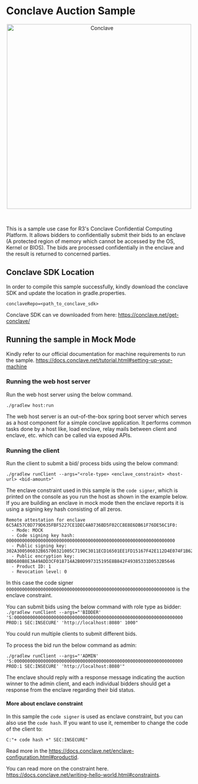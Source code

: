 # Conclave Auction Sample

<p align="center">
  <img src="https://conclave.net/wp-content/uploads/2020/12/Conclave_logo_master.png" alt="Conclave" width="500">
</p>
<br>

This is a sample use case for R3's Conclave Confidential Computing Platform.
It allows bidders to confidentially submit their bids to an enclave (A protected 
region of memory which cannot be accessed by the OS, Kernel or BIOS). The bids are 
processed confidentially in the enclave and the result is returned to concerned parties.


## Conclave SDK Location
In order to compile this sample successfully, kindly download the conclave SDK 
and update the location in gradle.properties.

`conclaveRepo=<path_to_conclave_sdk>`


Conclave SDK can ve downloaded from here: https://conclave.net/get-conclave/

## Running the sample in Mock Mode
Kindly refer to our official documentation for machine requirements to run the sample.
https://docs.conclave.net/tutorial.html#setting-up-your-machine

### Running the web host server

Run the web host server using the below command.

`./gradlew host:run`

The web host server is an out-of-the-box spring boot server which serves as a host component for
a simple conclave application. It performs common tasks done by a host like, load enclave, relay mails
between client and enclave, etc. which can be called via exposed APIs.

### Running the client

Run the client to submit a bid/ process bids using the below command:

`./gradlew runClient --args="<role-type> <enclave_constraint> <host-url> <bid-amount>"`

The enclave constraint used in this sample is the `code signer`,  which is printed
on the console as you run the host as shown in the example below. If you are building 
an enclave in mock mode then the enclave reports it is using a signing key hash
consisting of all zeros.

```
Remote attestation for enclave 6C5AE57C0D779D635FBF5227CE1DEC4A0736BD5F02CC8E8E6DB61F76DE56C1F0:
  - Mode: MOCK
  - Code signing key hash: 0000000000000000000000000000000000000000000000000000000000000000
  - Public signing key: 302A300506032B65700321005C7190C3011ECD16501EE1FD15167F42E112D4E074F1B6292CE2D046F4F1089F
  - Public encryption key: BBD680B8E3A49ADD3CF018714A2B0D997315195E8B842F49385331D0532B5646
  - Product ID: 1
  - Revocation level: 0

```

In this case the code signer `0000000000000000000000000000000000000000000000000000000000000000` is the enclave constraint.

You can submit bids using the below command with role type as bidder:
`./gradlew runClient --args="'BIDDER' 'S:0000000000000000000000000000000000000000000000000000000000000000 PROD:1 SEC:INSECURE' 'http://localhost:8080' 1000"`

You could run multiple clients to submit different bids.

To process the bid run the below command as admin:

`./gradlew runClient --args="'ADMIN' 'S:0000000000000000000000000000000000000000000000000000000000000000 PROD:1 SEC:INSECURE' 'http://localhost:8080'"`

The enclave should reply with a response message indicating 
the auction winner to the admin client, and each individual bidders
should get a response from the enclave regarding their bid status.

#### More about enclave constraint
In this sample the `code signer` is used as enclave constraint, but you can also use the `code hash`. If you want to use it, remember to change the code of the client to:

`C:"+ code hash +" SEC:INSECURE"`

Read more in the https://docs.conclave.net/enclave-configuration.html#productid. 

You can read more on the constraint here. https://docs.conclave.net/writing-hello-world.html#constraints.